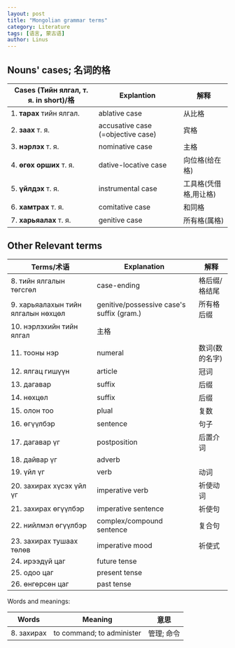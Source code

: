 ```yaml
---
layout: post
title: "Mongolian grammar terms"
category: Literature
tags: [语言, 蒙古语]
author: Linus
---
```


Nouns' cases; 名词的格
-----------------

|Cases (Тийн ялгал, т. я. in short)/格| Explantion |解释|
|----------------------------------|------------|-----|
|1. **тарах** тийн ялгал.          |ablative case|从比格|
|2. **заах** т. я.  |accusative case (=objective case)|宾格|
|3. **нэрлэх** т. я.|  nominative case|主格|
|4. **өгөх орших** т. я.  | dative-locative case|向位格(给在格)|
|5. **үйлдэх** т. я. |instrumental case|工具格(凭借格,用让格)|
|6. **хамтрах** т. я.| comitative case|和同格|
|7. **харьяалах** т. я.| genitive case|所有格(属格)|

Other Relevant terms
---------------------

|Terms/术语|Explanation|解释|
|---------|----------------|-|
|8. тийн ялгалын төгсгөл| case-ending |格后缀/格结尾
|9. харьяалахын тийн ялгалын нөхцөл |genitive/possessive case's  suffix (gram.)|所有格后缀|
|10. нэрлэхийн тийн ялгал| 主格|
|11. тооны нэр|numeral|数词(数的名字)
|12. ялгац гишүүн| article | 冠词|
|13. дагавар|suffix|后缀|
|14. нөхцөл|suffix|后缀|
|15. олон тоо |plual|复数|
|16. өгүүлбэр| sentence|句子|
|17. дагавар үг|postposition|后置介词|
|18. дайвар үг|adverb
|19. үйл үг|verb|动词|
|20. захирах хүсэх үйл үг|imperative verb|祈使动词|
|21. захирах өгүүлбэр |imperative sentence| 祈使句
|22. нийлмэл өгүүлбэр |complex/compound sentence|复合句|
|23. захирах тушаах төлөв|imperative mood|祈使式|
|24. ирээдүй цаг| future tense
|25. одоо цаг |present tense|
|26. өнгөрсөн цаг |past tense 

Words and meanings:

|Words|Meaning|意思|
|---------|----------------|-|
|8. захирах| to command; to administer  |管理; 命令
